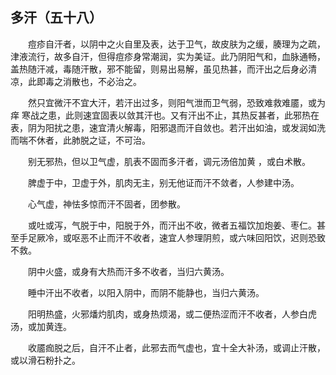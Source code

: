 ## 多汗（五十八）


&emsp;&emsp;痘疹自汗者，以阴中之火自里及表，达于卫气，故皮肤为之缓，腠理为之疏，津液流行，故多自汗，但得痘疹身常潮润，实为美证。此乃阴阳气和，血脉通畅，盖热随汗减，毒随汗散，邪不能留，则易出易解，虽见热甚，而汗出之后身必清凉，此即毒之消散也，不必治之。

&emsp;&emsp;然只宜微汗不宜大汗，若汗出过多，则阳气泄而卫气弱，恐致难救难靥，或为痒 寒战之患，此则速宜固表以敛其汗也。又有汗出不止，其热反甚者，此邪热在表，阴为阳扰之患，速宜清火解毒，阳邪退而汗自敛也。若汗出如油，或发润如洗而喘不休者，此肺脱之证，不可治。

&emsp;&emsp;别无邪热，但以卫气虚，肌表不固而多汗者，调元汤倍加黄 ，或白术散。

&emsp;&emsp;脾虚于中，卫虚于外，肌肉无主，别无他证而汗不敛者，人参建中汤。

&emsp;&emsp;心气虚，神怯多惊而汗不固者，团参散。

&emsp;&emsp;或吐或泻，气脱于中，阳脱于外，而汗出不收，微者五福饮加炮姜、枣仁。甚至手足厥冷，或呕恶不止而汗不收者，速宜人参理阴煎，或六味回阳饮，迟则恐致不救。

&emsp;&emsp;阴中火盛，或身有大热而汗多不收者，当归六黄汤。

&emsp;&emsp;睡中汗出不收者，以阳入阴中，而阴不能静也，当归六黄汤。

&emsp;&emsp;阳明热盛，火邪燔灼肌肉，或身热烦渴，或二便热涩而汗不收者，人参白虎汤，或加黄连。

&emsp;&emsp;收靥痂脱之后，自汗不止者，此邪去而气虚也，宜十全大补汤，或调止汗散，或以滑石粉扑之。

